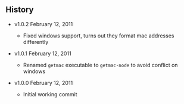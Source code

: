 ## History

- v1.0.2 February 12, 2011
	- Fixed windows support, turns out they format mac addresses differently

- v1.0.1 February 12, 2011
	- Renamed `getmac` executable to `getmac-node` to avoid conflict on windows

- v1.0.0 February 12, 2011
	- Initial working commit

